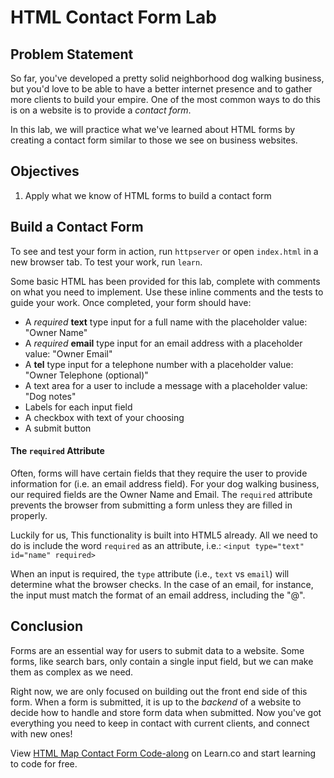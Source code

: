 # HTML Contact Form Lab

## Problem Statement

So far, you've developed a pretty solid neighborhood dog walking business, but
you'd love to be able to have a better internet presence and to gather more
clients to build your empire. One of the most common ways to do this is on a
website is to provide a _contact form_.

In this lab, we will practice what we've learned about HTML forms by creating a
contact form similar to those we see on business websites.


## Objectives

1. Apply what we know of HTML forms to build a contact form


## Build a Contact Form

To see and test your form in action, run `httpserver` or open `index.html` in a
new browser tab. To test your work, run `learn`.

Some basic HTML has been provided for this lab, complete with comments on what
you need to implement. Use these inline comments and the tests to guide your
work. Once completed, your form should have:

* A _required_ **text** type input for a full name with the placeholder value: "Owner Name"
* A _required_ **email** type input for an email address with a placeholder value: "Owner Email"
* A **tel** type input for a telephone number with a placeholder value: "Owner  Telephone (optional)"
* A text area for a user to include a message with a placeholder value: "Dog notes"
* Labels for each input field
* A checkbox with text of your choosing
* A submit button


#### The `required` Attribute

Often, forms will have certain fields that they require the user to provide
information for (i.e. an email address field). For your dog walking business,
our required fields are the Owner Name and Email. The `required` attribute
prevents the browser from submitting a form unless they are filled in properly.

Luckily for us, This functionality is built into HTML5 already. All we need to
do is include the word `required` as an attribute, i.e.: 
`<input type="text" id="name" required>`

When an input is required, the `type` attribute (i.e., `text` vs `email`) will
determine what the browser checks. In the case of an email, for instance, the
input must match the format of an email address, including the "@".


## Conclusion

Forms are an essential way for users to submit data to a website. Some forms,
like search bars, only contain a single input field, but we can make them as
complex as we need.

Right now, we are only focused on building out the front end side of this form.
When a form is submitted, it is up to the _backend_ of a website to decide how
to handle and store form data when submitted. Now you've got everything you need
to keep in contact with current clients, and connect with new ones!

<p class='util--hide'>View <a href='https://learn.co/lessons/html-map-contact-form-code-along'>HTML Map Contact Form Code-along</a> on Learn.co and start learning to code for free.</p>
